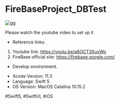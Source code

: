 # FireBaseProject_DBTest

![gg](https://1.bp.blogspot.com/-iA1zfjjixks/Xgt1h8fuMiI/AAAAAAAABCI/YL2S-7RmMWw6_4I6FE1PsXdfECmhyHFHwCLcBGAsYHQ/s1600/SwiftUI_thumbnail.png)

Please watch the youtube video to set up it

* Reference links:

1. Youtube link: https://youtu.be/a6OCT3XuxWo
2. FireBase official site: https://firebase.google.com/

* Develop environment.

- Xcode Version: 11.3
- Language: Swift 5
- OS Version: MacOS Catalina 10.15.2

#Swift5, #SwiftUI, #iOS
